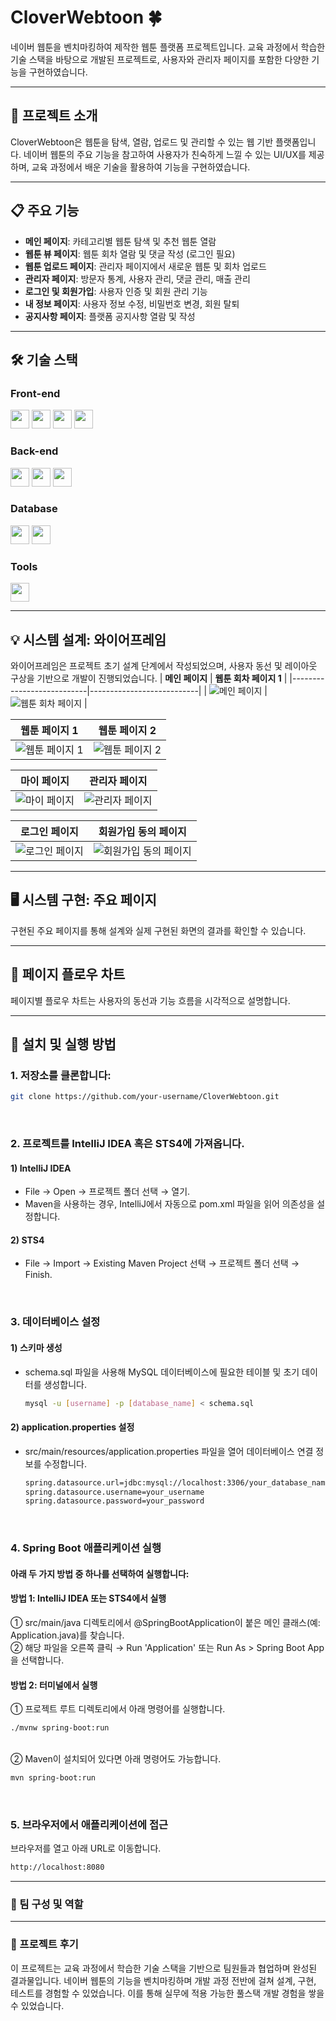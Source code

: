 # CloverWebtoon 🍀
네이버 웹툰을 벤치마킹하여 제작한 웹툰 플랫폼 프로젝트입니다.
교육 과정에서 학습한 기술 스택을 바탕으로 개발된 프로젝트로, 사용자와 관리자 페이지를 포함한 다양한 기능을 구현하였습니다.


<hr>


## 📌 프로젝트 소개
CloverWebtoon은 웹툰을 탐색, 열람, 업로드 및 관리할 수 있는 웹 기반 플랫폼입니다.
네이버 웹툰의 주요 기능을 참고하여 사용자가 친숙하게 느낄 수 있는 UI/UX를 제공하며, 교육 과정에서 배운 기술을 활용하여 기능을 구현하였습니다.


<hr>


## 📋 주요 기능
- **메인 페이지**: 카테고리별 웹툰 탐색 및 추천 웹툰 열람
- **웹툰 뷰 페이지**: 웹툰 회차 열람 및 댓글 작성 (로그인 필요)
- **웹툰 업로드 페이지**: 관리자 페이지에서 새로운 웹툰 및 회차 업로드
- **관리자 페이지**: 방문자 통계, 사용자 관리, 댓글 관리, 매출 관리
- **로그인 및 회원가입**: 사용자 인증 및 회원 관리 기능
- **내 정보 페이지**: 사용자 정보 수정, 비밀번호 변경, 회원 탈퇴
- **공지사항 페이지**: 플랫폼 공지사항 열람 및 작성


<hr>


## 🛠️ 기술 스택
### Front-end
<div> 
  <img src="https://img.shields.io/badge/CSS3-1572B6?style=flat&logo=css3&logoColor=white" height="30"> 
  <img src="https://img.shields.io/badge/JavaScript-F7DF1E?style=flat&logo=javascript&logoColor=black" height="30"> 
  <img src="https://img.shields.io/badge/ECMAScript-323330?style=flat&logo=javascript&logoColor=white" height="30"> 
  <img src="https://img.shields.io/badge/jQuery-0769AD?style=flat&logo=jquery&logoColor=white" height="30"> 
</div>

### Back-end
<div> 
  <img src="https://img.shields.io/badge/Java-007396?style=flat&logo=java&logoColor=white" height="30"> 
  <img src="https://img.shields.io/badge/Spring_Boot-6DB33F?style=flat&logo=springboot&logoColor=white" height="30"> 
  <img src="https://img.shields.io/badge/JSP-3776AB?style=flat&logo=java&logoColor=white" height="30"> 
</div>

### Database
<div> 
  <img src="https://img.shields.io/badge/MySQL-4479A1?style=flat&logo=mysql&logoColor=white" height="30"> 
  <img src="https://img.shields.io/badge/MySQL_Workbench-4479A1?style=flat&logo=mysql&logoColor=white" height="30"> 
</div>

### Tools
<div> 
  <img src="https://img.shields.io/badge/STS4-6DB33F?style=flat&logo=spring&logoColor=white" height="30"> 
</div>


<hr>

## 💡 시스템 설계: 와이어프레임
와이어프레임은 프로젝트 초기 설계 단계에서 작성되었으며, 사용자 동선 및 레이아웃 구상을 기반으로 개발이 진행되었습니다.
| **메인 페이지**           | **웹툰 회차 페이지 1**         |
|---------------------------|---------------------------|
| ![메인 페이지](./images/main_page_wireframe.png) | ![웹툰 회차 페이지](./images/webtoon_episode.png) |

| **웹툰 페이지 1**         | **웹툰 페이지 2**      |
|---------------------------|---------------------------|
| ![웹툰 페이지 1](./images/webtoon_page1.png)     | ![웹툰 페이지 2](./images/webtoon_page2.png) |

| **마이 페이지**           | **관리자 페이지**         |
|---------------------------|---------------------------|
| ![마이 페이지](./images/my_page.png)             | ![관리자 페이지](./images/admin_page.png)       |

| **로그인 페이지**         | **회원가입 동의 페이지**  |
|---------------------------|---------------------------|
| ![로그인 페이지](./images/login_page.png)         | ![회원가입 동의 페이지](./images/signup_page.png) |



<hr>


## 🖥️ 시스템 구현: 주요 페이지
구현된 주요 페이지를 통해 설계와 실제 구현된 화면의 결과를 확인할 수 있습니다.


<hr>


## 🔄 페이지 플로우 차트
페이지별 플로우 차트는 사용자의 동선과 기능 흐름을 시각적으로 설명합니다.


<hr>


## 🚀 설치 및 실행 방법
### 1. 저장소를 클론합니다:
```bash
git clone https://github.com/your-username/CloverWebtoon.git
```
<br>

### 2. 프로젝트를 IntelliJ IDEA 혹은 STS4에 가져옵니다.
#### 1) IntelliJ IDEA
- File → Open → 프로젝트 폴더 선택 → 열기.
- Maven을 사용하는 경우, IntelliJ에서 자동으로 pom.xml 파일을 읽어 의존성을 설정합니다.
#### 2) STS4
- File → Import → Existing Maven Project 선택 → 프로젝트 폴더 선택 → Finish.
<br>

### 3. 데이터베이스 설정
#### 1) 스키마 생성
- schema.sql 파일을 사용해 MySQL 데이터베이스에 필요한 테이블 및 초기 데이터를 생성합니다.
  ```bash
  mysql -u [username] -p [database_name] < schema.sql
  ```
#### 2) application.properties 설정
- src/main/resources/application.properties 파일을 열어 데이터베이스 연결 정보를 수정합니다.
  ```bash
  spring.datasource.url=jdbc:mysql://localhost:3306/your_database_name
  spring.datasource.username=your_username
  spring.datasource.password=your_password
  ```
  <br>

### 4. Spring Boot 애플리케이션 실행
#### 아래 두 가지 방법 중 하나를 선택하여 실행합니다:

#### 방법 1: IntelliJ IDEA 또는 STS4에서 실행
① src/main/java 디렉토리에서 @SpringBootApplication이 붙은 메인 클래스(예: Application.java)를 찾습니다. <br>
② 해당 파일을 오른쪽 클릭 → Run 'Application' 또는 Run As > Spring Boot App을 선택합니다.<br>

#### 방법 2: 터미널에서 실행
① 프로젝트 루트 디렉토리에서 아래 명령어를 실행합니다.
```bash
./mvnw spring-boot:run
```
<br> ② Maven이 설치되어 있다면 아래 명령어도 가능합니다.
```bash
mvn spring-boot:run
```
<br>

### 5. 브라우저에서 애플리케이션에 접근
브라우저를 열고 아래 URL로 이동합니다.
```bash
http://localhost:8080
```


<hr>


### 👥 팀 구성 및 역할


<hr>


### 📢 프로젝트 후기
이 프로젝트는 교육 과정에서 학습한 기술 스택을 기반으로 팀원들과 협업하며 완성된 결과물입니다.
네이버 웹툰의 기능을 벤치마킹하며 개발 과정 전반에 걸쳐 설계, 구현, 테스트를 경험할 수 있었습니다.
이를 통해 실무에 적용 가능한 풀스택 개발 경험을 쌓을 수 있었습니다.








